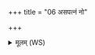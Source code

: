 +++
title = "06 असपत्नं नो"

+++
<details><summary>मूलम् (WS)</summary>

असपत्नं नो अधरादसपत्नं न उत्तरात् ।  
इन्द्रासपत्नं नः पश्चाज्ज्योतिः शूर पुरस्कृधि ॥ ७ ॥
</details>